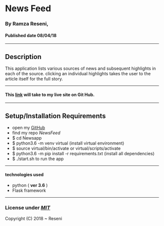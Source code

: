 # News Feed

### By **Ramza Reseni**, 
#### Published date **08/04/18**
 ---
## Description

This application lists various sources of news and subsequent highlights in each of the source. clicking an individual highlights takes the user to the article itself for the full story.

---

#### This [link](https://github.com/ramza007/NewsFeed/) will take to my live site on Git Hub.

---

## Setup/Installation Requirements

* open my [GitHub](https://github.com/ramza007)
* find my repo *NewsFeed*
* $ cd Newsapp
* $ python3.6 -m venv virtual (install virtual environment)
* $ source virtual/bin/activate or virtual/scripts/activate
* $ python3.6 -m pip install -r requirements.txt (install all dependencies)
* $ ./start.sh to run the app

---

#### technologies used 
* python ( **ver 3.6** )
* Flask framework
---

### License under [***MIT***](https://github.com/ramza007/NewsFeed/blob/master/LICENSE)

Copyright (C) 2018 ~ Reseni